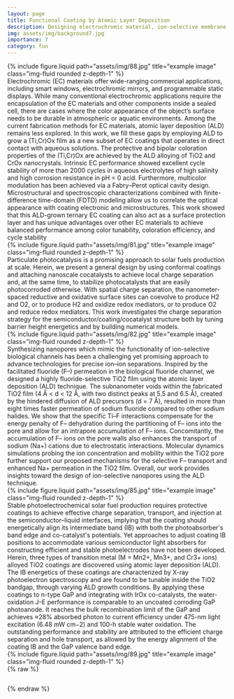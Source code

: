```yaml
---
layout: page
title: Functional Coating by Atomic Layer Deposition
description: Designing electrochromic material, ion-selective membrane, protective coating using Atomic Layer Deposition.
img: assets/img/background7.jpg
importance: 7
category: fun
---
```

<div class="row justify-content-sm-center">
    <div class="col-sm mt-3 mt-md-0">
        {% include figure.liquid path="assets/img/88.jpg" title="example image" class="img-fluid rounded z-depth-1" %}
    </div>
</div>
Electrochromic (EC) materials offer wide-ranging commercial applications, including smart windows, electrochromic mirrors, and programmable static displays. While many conventional electrochromic applications require the encapsulation of the EC materials and other components inside a sealed cell, there are cases where the color appearance of the object’s surface needs to be durable in atmospheric or aquatic environments. Among the current fabrication methods for EC materials, atomic layer deposition (ALD) remains less explored. In this work, we fill these gaps by employing ALD to grow a (Ti,Cr)Ox film as a new subset of EC coatings that operates in direct contact with aqueous solutions. The protective and bipolar coloration properties of the (Ti,Cr)Ox are achieved by the ALD alloying of TiO2 and CrOx nanocrystals. Intrinsic EC performance showed excellent cycle stability of more than 2000 cycles in aqueous electrolytes of high salinity and high corrosion resistance in pH = 0 acid. Furthermore, multicolor modulation has been achieved via a Fabry–Perot optical cavity design. Microstructural and spectroscopic characterizations combined with finite-difference time-domain (FDTD) modeling allow us to correlate the optical appearance with coating electronic and microstructures. This work showed that this ALD-grown ternary EC coating can also act as a surface protection layer and has unique advantages over other EC materials to achieve balanced performance among color tunability, coloration efficiency, and cycle stability

<div class="row justify-content-sm-center">
    <div class="col-sm mt-3 mt-md-0">
        {% include figure.liquid path="assets/img/81.jpg" title="example image" class="img-fluid rounded z-depth-1" %}
    </div>
</div>
Particulate photocatalysis is a promising approach to solar fuels production at scale. Herein, we present a general design by using conformal coatings and attaching nanoscale cocatalysts to achieve local charge separation and, at the same time, to stabilize photocatalysts that are easily photocorroded otherwise. With spatial charge separation, the nanometer-spaced reductive and oxidative surface sites can coevolve to produce H2 and O2, or to produce H2 and oxidize redox mediators, or to produce O2 and reduce redox mediators. This work investigates the charge separation strategy for the semiconductor/coating/cocatalyst structure both by tuning barrier height energetics and by building numerical models.

<div class="row justify-content-sm-center">
    <div class="col-sm mt-3 mt-md-0">
        {% include figure.liquid path="assets/img/82.jpg" title="example image" class="img-fluid rounded z-depth-1" %}
    </div>
</div>
Synthesizing nanopores which mimic the functionality of ion-selective biological channels has been a challenging yet promising approach to advance technologies for precise ion–ion separations. Inspired by the facilitated fluoride (F–) permeation in the biological fluoride channel, we designed a highly fluoride-selective TiO2 film using the atomic layer deposition (ALD) technique. The subnanometer voids within the fabricated TiO2 film (4 Å < d < 12 Å, with two distinct peaks at 5.5 and 6.5 Å), created by the hindered diffusion of ALD precursors (d = 7 Å), resulted in more than eight times faster permeation of sodium fluoride compared to other sodium halides. We show that the specific Ti–F interactions compensate for the energy penalty of F– dehydration during the partitioning of F– ions into the pore and allow for an intrapore accumulation of F– ions. Concomitantly, the accumulation of F– ions on the pore walls also enhances the transport of sodium (Na+) cations due to electrostatic interactions. Molecular dynamics simulations probing the ion concentration and mobility within the TiO2 pore further support our proposed mechanisms for the selective F– transport and enhanced Na+ permeation in the TiO2 film. Overall, our work provides insights toward the design of ion-selective nanopores using the ALD technique.

<div class="row justify-content-sm-center">
    <div class="col-sm mt-3 mt-md-0">
        {% include figure.liquid path="assets/img/85.jpg" title="example image" class="img-fluid rounded z-depth-1" %}
    </div>
</div>
Stable photoelectrochemical solar fuel production requires protective coatings to achieve effective charge separation, transport, and injection at the semiconductor–liquid interfaces, implying that the coating should energetically align its intermediate band (IB) with both the photoabsorber's band edge and co-catalyst's potentials. Yet approaches to adjust coating IB positions to accommodate various semiconductor light absorbers for constructing efficient and stable photoelectrodes have not been developed. Herein, three types of transition metal (M = Mn2+, Mn3+, and Cr3+ ions) alloyed TiO2 coatings are discovered using atomic layer deposition (ALD). The IB energetics of these coatings are characterized by X-ray photoelectron spectroscopy and are found to be tunable inside the TiO2 bandgap, through varying ALD growth conditions. By applying these coatings to n-type GaP and integrating with IrOx co-catalysts, the water-oxidation J–E performance is comparable to an uncoated corroding GaP photoanode. It reaches the bulk recombination limit of the GaP and achieves ≈28% absorbed photon to current efficiency under 475-nm light excitation (6.48 mW cm−2) and 100-h stable water oxidation. The outstanding performance and stability are attributed to the efficient charge separation and hole transport, as allowed by the energy alignment of the coating IB and the GaP valence band edge.

<div class="row justify-content-sm-center">
    <div class="col-sm mt-3 mt-md-0">
        {% include figure.liquid path="assets/img/89.jpg" title="example image" class="img-fluid rounded z-depth-1" %}
    </div>
</div>
{% raw %}

```html

```

{% endraw %}
